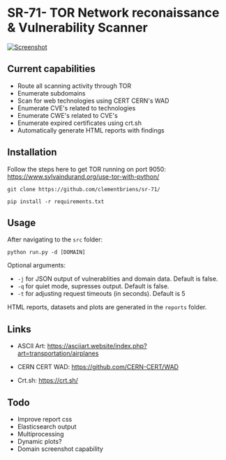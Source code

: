 # SR-71- TOR Network reconaissance & Vulnerability Scanner

[![Screenshot](https://i.postimg.cc/TwdWYjTb/2020-07-25-17-14-40-Ubuntu-20-04-Running-Oracle-VM-Virtual-Box.png)](https://postimg.cc/gw70gZXc)

## Current capabilities

- Route all scanning activity through TOR
- Enumerate subdomains
- Scan for web technologies using CERT CERN's WAD 
- Enumerate CVE's related to technologies
- Enumerate CWE's related to CVE's
- Enumerate expired certificates using crt.sh
- Automatically generate HTML reports with findings

## Installation

Follow the steps here to get TOR running on port 9050: https://www.sylvaindurand.org/use-tor-with-python/

`git clone https://github.com/clementbriens/sr-71/`

`pip install -r requirements.txt`

## Usage

After navigating to the `src` folder:

`python run.py -d [DOMAIN]`

Optional arguments:

- `-j` for JSON output of vulnerablities and domain data. Default is false.
- `-q` for quiet mode, supresses output. Default is false.
- `-t` for adjusting request timeouts (in seconds). Default is 5

HTML reports, datasets and plots are generated in the `reports` folder.

## Links

- ASCII Art: https://asciiart.website/index.php?art=transportation/airplanes

- CERN CERT WAD: https://github.com/CERN-CERT/WAD

- Crt.sh: https://crt.sh/

## Todo

- Improve report css
- Elasticsearch output
- Multiprocessing
- Dynamic plots?
- Domain screenshot capability

